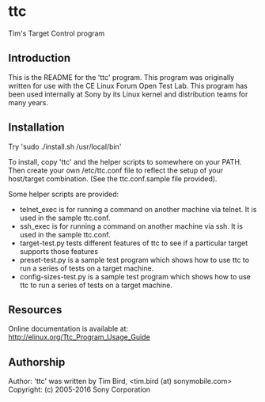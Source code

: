 # ttc
Tim's Target Control program

## Introduction
This is the README for the 'ttc' program. This program was originally written
for use with the CE Linux Forum Open Test Lab.  This program has been used
internally at Sony by its Linux kernel and distribution teams for many years.

## Installation
Try 'sudo ./install.sh /usr/local/bin'

To install, copy 'ttc' and the helper scripts to somewhere on your PATH.
Then create your own /etc/ttc.conf file to reflect the setup of your
host/target combination.  (See the ttc.conf.sample file provided).

Some helper scripts are provided:
 * telnet_exec is for running a command on another machine via telnet.
     It is used in the sample ttc.conf.
 * ssh_exec is for running a command on another machine via ssh.
     It is used in the sample ttc.conf.
 * target-test.py tests different features of ttc to see if a particular
     target supports those features
 * preset-test.py is a sample test program which shows how to use
     ttc to run a series of tests on a target machine.
 * config-sizes-test.py is a sample test program which shows how to use
     ttc to run a series of tests on a target machine.

## Resources
Online documentation is available at:
http://elinux.org/Ttc_Program_Usage_Guide

## Authorship
Author: 'ttc' was written by Tim Bird, <tim.bird (at) sonymobile.com>
Copyright: (c) 2005-2016 Sony Corporation

